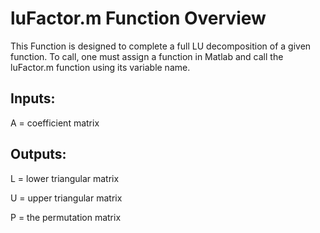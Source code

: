# luFactor.m Function Overview

This Function is designed to complete a full LU decomposition of a given function. To call, one must assign a function in Matlab and call the luFactor.m function using its variable name.

## Inputs:
	 
   A = coefficient matrix

## Outputs:
	 
   L = lower triangular matrix
	 
   U = upper triangular matrix
   
   P = the permutation matrix
